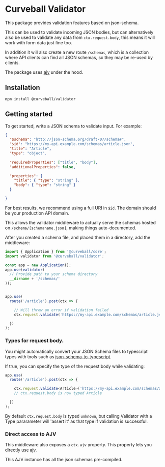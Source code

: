 Curveball Validator 
===================

This package provides validation features based on json-schema.

This can be used to validate incoming JSON bodies, but can alternatively
also be used to validate any data from `ctx.request.body`, this means it
will work with form data just fine too.

In addition it will also create a new route `/schemas`, which is a collection
where API clients can find all JSON schemas, so they may be re-used
by clients.

The package uses [ajv][2] under the hood.

Installation
------------

    npm install @curveball/validator


Getting started
---------------

To get started, write a JSON schema to validate input. For example:

```json
{
  "$schema": "http://json-schema.org/draft-07/schema#",
  "$id": "https://my-api.example.com/schemas/article.json",
  "title": "Article",
  "type": "object",
  
  "requiredProperties": ["title", "body"],
  "additionalProperties": false,

  "properties": {
    "title": { "type": "string" },
    "body": { "type": "string" }
  }

}
```

For best results, we recommend using a full URI in `$id`. The domain
should be your production API domain.

This allows the validator middleware to actually serve the schemas
hosted on `/schema/[schemaname.json]`, making things auto-documented.

After you created a schema file, and placed them in a directory, add
the middleware:


```typescript
import { Application } from '@curveball/core';
import validator from '@curveball/validator';

const app = new Application();
app.use(validator(
  // Provide path to your schema directory
  __dirname + '/schemas/'
));


app.use(
  route('/article').post(ctx => {

    // Will throw an error if validation failed
    ctx.request.validate('https://my-api.example.com/schemas/article.json');

  })
);
```

### Types for request body.

You might automatically convert your JSON Schema files to typescript
types with tools such as [json-schema-to-typescript][1].

If true, you can specify the type of the request body while validating:

```typescript
app.use(
  route('/article').post(ctx => {

    ctx.request.validate<Article>('https://my-api.example.com/schemas/article.json');
    // ctx.request.body is now typed Article

  })
);
```

By default `ctx.request.body` is typed `unknown`, but calling Validator with
a Type pararameter will 'assert it' as that type if validation is successful.


### Direct access to AJV

This middleware also exposes a `ctx.ajv` property. This property lets you
directly use [ajv][2].

This AJV instance has all the json schemas pre-compiled.

[1]: https://www.npmjs.com/package/json-schema-to-typescript
[2]: https://ajv.js.org/
